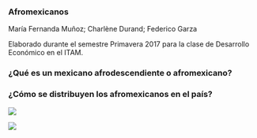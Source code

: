 ### Afromexicanos
María Fernanda Muñoz; Charlène Durand; Federico Garza

Elaborado durante el semestre Primavera 2017 para la clase de Desarrollo Económico en el ITAM.

### ¿Qué es un mexicano afrodescendiente o afromexicano?

### ¿Cómo se distribuyen los afromexicanos en el país?

![](https://github.com/FedericoGarza/afromexicanos/blob/master/images/mapa_abs.png)


![](https://github.com/FedericoGarza/afromexicanos/blob/master/images/mapa_porc.png)
